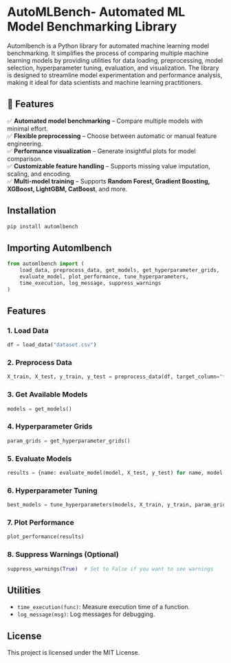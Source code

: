 # AutoMLBench- Automated ML Model Benchmarking Library

Automlbench is a Python library for automated machine learning model benchmarking. It simplifies the process of comparing multiple machine learning models by providing utilities for data loading, preprocessing, model selection, hyperparameter tuning, evaluation, and visualization. The library is designed to streamline model experimentation and performance analysis, making it ideal for data scientists and machine learning practitioners.

## 🚀 Features
✅ **Automated model benchmarking** – Compare multiple models with minimal effort.  
✅ **Flexible preprocessing** – Choose between automatic or manual feature engineering.  
✅ **Performance visualization** – Generate insightful plots for model comparison.  
✅ **Customizable feature handling** – Supports missing value imputation, scaling, and encoding.  
✅ **Multi-model training** – Supports **Random Forest, Gradient Boosting, XGBoost, LightGBM, CatBoost**, and more.



## Installation
```bash
pip install automlbench
```

## Importing Automlbench
```python
from automlbench import (
    load_data, preprocess_data, get_models, get_hyperparameter_grids,
    evaluate_model, plot_performance, tune_hyperparameters, 
    time_execution, log_message, suppress_warnings
)
```

## Features
### 1. Load Data
```python
df = load_data("dataset.csv")
```

### 2. Preprocess Data
```python
X_train, X_test, y_train, y_test = preprocess_data(df, target_column="target")
```

### 3. Get Available Models
```python
models = get_models()
```

### 4. Hyperparameter Grids
```python
param_grids = get_hyperparameter_grids()
```

### 5. Evaluate Models
```python
results = {name: evaluate_model(model, X_test, y_test) for name, model in trained_models.items()}
```

### 6. Hyperparameter Tuning
```python
best_models = tune_hyperparameters(models, X_train, y_train, param_grids)
```

### 7. Plot Performance
```python
plot_performance(results)
```

### 8. Suppress Warnings (Optional)
```python
suppress_warnings(True)  # Set to False if you want to see warnings
```

## Utilities
- `time_execution(func)`: Measure execution time of a function.
- `log_message(msg)`: Log messages for debugging.

## License
This project is licensed under the MIT License.

